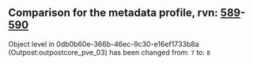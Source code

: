 ## Comparison for the metadata profile, rvn: [589](https://github.com/PRO100KatYT/FortniteProfileRevisions/tree/main/profiles/metadata/589%20metadata.json)-[590](https://github.com/PRO100KatYT/FortniteProfileRevisions/tree/main/profiles/metadata/590%20metadata.json)

Object level in 0db0b60e-366b-46ec-9c30-e16ef1733b8a (Outpost:outpostcore_pve_03) has been changed from: `7` to: `8`
<br><br>
